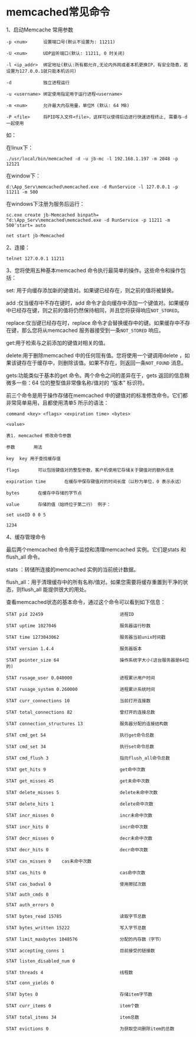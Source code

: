 memcached常见命令
=================

1、启动Memcache 常用参数

    -p <num>      设置端口号(默认不设置为: 11211)

    -U <num>      UDP监听端口(默认: 11211, 0 时关闭) 

    -l <ip_addr>  绑定地址(默认:所有都允许,无论内外网或者本机更换IP，有安全隐患，若设置为127.0.0.1就只能本机访问)

    -d            独立进程运行

    -u <username> 绑定使用指定用于运行进程<username>

    -m <num>      允许最大内存用量，单位M (默认: 64 MB)

    -P <file>     将PID写入文件<file>，这样可以使得后边进行快速进程终止, 需要与-d 一起使用

如：

在linux下：

    ./usr/local/bin/memcached -d -u jb-mc -l 192.168.1.197 -m 2048 -p 12121

在window下：

    d:\App_Serv\memcached\memcached.exe -d RunService -l 127.0.0.1 -p 11211 -m 500

在windows下注册为服务后运行：

    sc.exe create jb-Memcached binpath= “d:\App_Serv\memcached\memcached.exe -d RunService -p 11211 -m 500″start= auto

    net start jb-Memcached
 

2、连接：

    telnet 127.0.0.1 11211

3、您将使用五种基本memcached 命令执行最简单的操作。这些命令和操作包括：

set: 用于向缓存添加新的键值对。如果键已经存在，则之前的值将被替换。

add :仅当缓存中不存在键时，add 命令才会向缓存中添加一个键值对。如果缓存中已经存在键，则之前的值将仍然保持相同，并且您将获得响应`NOT_STORED`。

replace:仅当键已经存在时，replace 命令才会替换缓存中的键。如果缓存中不存在键，那么您将从memcached 服务器接受到一条`NOT_STORED` 响应。

get:用于检索与之前添加的键值对相关的值。

delete:用于删除memcached 中的任何现有值。您将使用一个键调用delete ，如果该键存在于缓存中，则删除该值。如果不存在，则返回一条`NOT_FOUND` 消息。

gets:功能类似于基本的get 命令。两个命令之间的差异在于，gets 返回的信息稍微多一些：64 位的整型值非常像名称/值对的 “版本” 标识符。 

前三个命令是用于操作存储在memcached 中的键值对的标准修改命令。它们都非常简单易用，且都使用清单5 所示的语法：

    command <key> <flags> <expiration time> <bytes>

    <value>

    表1. memcached 修改命令参数

    参数       用法

    key  key 用于查找缓存值

    flags       可以包括键值对的整型参数，客户机使用它存储关于键值对的额外信息

    expiration time       在缓存中保存键值对的时间长度（以秒为单位，0 表示永远）

    bytes       在缓存中存储的字节点

    value       存储的值（始终位于第二行） 例子：

    set useID 0 0 5

    1234

4、缓存管理命令

最后两个memcached 命令用于监控和清理memcached 实例。它们是stats 和flush\_all 命令。

stats ：转储所连接的memcached 实例的当前统计数据。

flush\_all：用于清理缓存中的所有名称/值对。如果您需要将缓存重置到干净的状态，则flush\_all 能提供很大的用处。

查看memcached状态的基本命令，通过这个命令可以看到如下信息：

    STAT pid 22459                             进程ID

    STAT uptime 1027046                        服务器运行秒数

    STAT time 1273043062                       服务器当前unix时间戳

    STAT version 1.4.4                         服务器版本

    STAT pointer_size 64                       操作系统字大小(这台服务器是64位的)

    STAT rusage_user 0.040000                  进程累计用户时间

    STAT rusage_system 0.260000                进程累计系统时间

    STAT curr_connections 10                   当前打开连接数

    STAT total_connections 82                  曾打开的连接总数

    STAT connection_structures 13              服务器分配的连接结构数

    STAT cmd_get 54                            执行get命令总数

    STAT cmd_set 34                            执行set命令总数

    STAT cmd_flush 3                           指向flush_all命令总数

    STAT get_hits 9                            get命中次数

    STAT get_misses 45                         get未命中次数

    STAT delete_misses 5                       delete未命中次数

    STAT delete_hits 1                         delete命中次数

    STAT incr_misses 0                         incr未命中次数

    STAT incr_hits 0                           incr命中次数

    STAT decr_misses 0                         decr未命中次数

    STAT decr_hits 0                           decr命中次数

    STAT cas_misses 0    cas未命中次数

    STAT cas_hits 0                            cas命中次数

    STAT cas_badval 0                          使用擦拭次数

    STAT auth_cmds 0

    STAT auth_errors 0

    STAT bytes_read 15785                      读取字节总数

    STAT bytes_written 15222                   写入字节总数

    STAT limit_maxbytes 1048576                分配的内存数（字节）

    STAT accepting_conns 1                     目前接受的链接数

    STAT listen_disabled_num 0                

    STAT threads 4                             线程数

    STAT conn_yields 0

    STAT bytes 0                               存储item字节数

    STAT curr_items 0                          item个数

    STAT total_items 34                        item总数

    STAT evictions 0                           为获取空间删除item的总数
